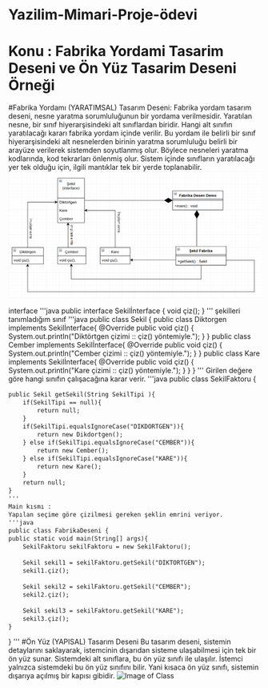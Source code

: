 # Yazilim-Mimari-Proje-ödevi
# Konu : Fabrika Yordami Tasarim Deseni ve Ön Yüz Tasarim Deseni Örneği

#Fabrika Yordamı (YARATIMSAL) Tasarım Deseni:
Fabrika yordam tasarım deseni, nesne yaratma sorumluluğunun bir yordama verilmesidir. Yaratılan nesne, bir sınıf hiyerarşisindeki alt sınıflardan biridir. Hangi alt sınıfın yaratılacağı kararı fabrika yordam içinde verilir. Bu yordam ile belirli bir sınıf hiyerarşisindeki alt nesnelerden birinin yaratma sorumluluğu belirli bir arayüze verilerek sistemden soyutlanmış olur. Böylece nesneleri yaratma kodlarında, kod tekrarları önlenmiş olur. Sistem içinde sınıfların yaratılacağı yer tek olduğu için, ilgili mantıklar tek bir yerde toplanabilir.
![Image of Class](https://github.com/alpagueren/Yaz-l-m-Mimari-Proje-devi/blob/master/Fabrika%20desen.png)

interface
'''java
public interface Sekilİnterface {
    void çiz(); 
}
'''
şekilleri tanımladığım sınıf
'''java
public class Sekil {
    public class Diktorgen implements Sekilİnterface{
        @Override
        public void çiz() {
            System.out.println("Diktörtgen çizimi :: çiz() yöntemiyle.");
        }
    }
    public class Cember implements Sekilİnterface{
        @Override
        public void çiz() {
            System.out.println("Cember çizimi :: çiz() yöntemiyle.");
        }
    }
    public class Kare implements Sekilİnterface{
        @Override
        public void çiz() {
            System.out.println("Kare çizimi :: çiz() yöntemiyle.");
        }
    }
}
'''
Girilen değere göre hangi sınıfın çalışacağına karar verir.
'''java
public class SekilFaktoru {
    
    public Sekil getSekil(String SekilTipi ){
        if(SekilTipi == null){
            return null;
        }
        if(SekilTipi.equalsIgnoreCase("DIKDORTGEN")){
            return new Dikdortgen();
        } else if(SekilTipi.equalsIgnoreCase("CEMBER")){
            return new Cember();
        } else if(SekilTipi.equalsIgnoreCase("KARE")){
            return new Kare();
        }
        return null;
    }
    '''
    Main kısmı :
    Yapılan seçime göre çizilmesi gereken şeklin emrini veriyor.
    '''java
    public class FabrikaDeseni {
    public static void main(String[] args){
        SekilFaktoru sekilFaktoru = new SekilFaktoru();
        
        Sekil sekil1 = sekilFaktoru.getSekil("DIKTORTGEN");
        sekil1.çiz();
        
        Sekil sekil2 = sekilFaktoru.getSekil("CEMBER");
        sekil2.çiz();
        
        Sekil sekil3 = sekilFaktoru.getSekil("KARE");
        sekil3.çiz();
    }
}
'''
#Ön Yüz (YAPISAL) Tasarım Deseni
Bu tasarım deseni, sistemin detaylarını saklayarak, istemcinin dışarıdan sisteme ulaşabilmesi için tek bir ön yüz sunar. Sistemdeki alt sınıflara, bu ön yüz sınıfı ile ulaşılır.  İstemci yalnızca sistemdeki bu ön yüz sınıfını bilir. Yani kısaca ön yüz sınıfı, sistemin dışarıya açılmış bir kapısı gibidir. 
![Image of Class](https://github.com/alpagueren/Yaz-l-m-Mimari-Proje-devi/commit/4995414aabb53983e944ce7d127c58fa72271467)
